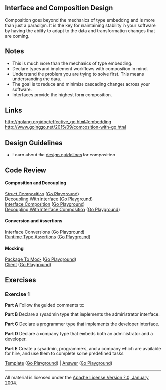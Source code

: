 ## Interface and Composition Design

Composition goes beyond the mechanics of type embedding and is more than just a paradigm. It is the key for maintaining stability in your software by having the ability to adapt to the data and transformation changes that are coming.

## Notes

* This is much more than the mechanics of type embedding.
* Declare types and implement workflows with composition in mind.
* Understand the problem you are trying to solve first. This means understanding the data.
* The goal is to reduce and minimize cascading changes across your software.
* Interfaces provide the highest form composition.

## Links

http://golang.org/doc/effective_go.html#embedding  
http://www.goinggo.net/2015/09/composition-with-go.html

## Design Guidelines

* Learn about the [design guidelines](../../reading/design_guidelines.md) for composition.

## Code Review

#### Composition and Decoupling

[Struct Composition](example1/example1.go) ([Go Playground](https://play.golang.org/p/wipPTC9se1))  
[Decoupling With Interface](example2/example2.go) ([Go Playground](https://play.golang.org/p/Kh8JCDxdjY))  
[Interface Composition](example3/example3.go) ([Go Playground](https://play.golang.org/p/wUtZ7gxLIL))  
[Decoupling With Interface Composition](example4/example4.go) ([Go Playground](https://play.golang.org/p/uB4c33sbfj))  

#### Conversion and Assertions

[Interface Conversions](example5/example5.go) ([Go Playground](http://play.golang.org/p/W8_QflbEFz))  
[Runtime Type Assertions](example6/example6.go) ([Go Playground](http://play.golang.org/p/2kfVP_SGA4))

#### Mocking

[Package To Mock](example7/pubsub/pubsub.go) ([Go Playground](https://play.golang.org/p/cn0Uww6qmc))  
[Client](example7/example7.go) ([Go Playground](https://play.golang.org/p/0NS3SbImQ3))

## Exercises

### Exercise 1

**Part A** Follow the guided comments to:

**Part B** Declare a sysadmin type that implements the administrator interface.

**Part C** Declare a programmer type that implements the developer interface.

**Part D** Declare a company type that embeds both an administrator and a developer.

**Part E** Create a sysadmin, programmers, and a company which are available for hire, and use them to complete some predefined tasks.

[Template](exercises/template1/template1.go) ([Go Playground](http://play.golang.org/p/b8ww3jd2Xs)) | 
[Answer](exercises/exercise1/exercise1.go) ([Go Playground](http://play.golang.org/p/UvFEZQHDu0))
___
All material is licensed under the [Apache License Version 2.0, January 2004](http://www.apache.org/licenses/LICENSE-2.0).